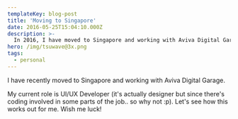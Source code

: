 ```yaml
---
templateKey: blog-post
title: 'Moving to Singapore'
date: 2016-05-25T15:04:10.000Z
description: >-
  In 2016, I have moved to Singapore and working with Aviva Digital Garage.
hero: /img/tsuwave@3x.png
tags:
  - personal
---
```

I have recently moved to Singapore and working with Aviva Digital Garage.

My current role is UI/UX Developer (it's actually designer but since there's coding involved in some parts of the job.. so why not :p). Let's see how this works out for me. Wish me luck!
